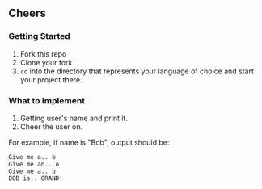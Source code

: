 ## Cheers

### Getting Started

1. Fork this repo
2. Clone your fork
3. `cd` into the directory that represents your language of choice and start your project there.


### What to Implement
1. Getting user's name and print it.
2. Cheer the user on.

For example, if name is "Bob", output should be:

```shell
Give me a.. b
Give me an.. o
Give me a.. b
BOB is.. GRAND!
```
